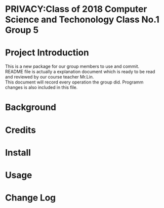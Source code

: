 # PRIVACY:Class of 2018 Computer Science and Techonology Class No.1 Group 5

Project Introduction
===
  This is a new package for our group members to use and commit.  
  README file is actually a explanation document which is ready to be read and reviewed by our course teacher Mr.Lin.  
  This document will record every operation the group did.  Programm changes is also included in this file.  

Background
==
Credits
=
Install
=
Usage
=
Change Log
=

